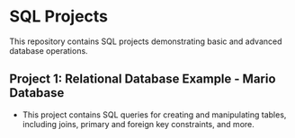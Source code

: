 # SQL Projects

This repository contains SQL projects demonstrating basic and advanced database operations.

## Project 1: Relational Database Example - Mario Database
- This project contains SQL queries for creating and manipulating tables, including joins, primary and foreign key constraints, and more.

